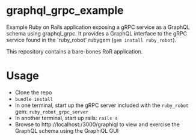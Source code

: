 # graphql_grpc_example
Example Ruby on Rails application exposing a gRPC service as a GraphQL schema using graphql_grpc.  It provides a GraphQL interface to the gRPC service found in the 'ruby_robot' rubygem (`gem install ruby_robot`).

This repository contains a bare-bones RoR application.

# Usage

* Clone the repo
* `bundle install`
* In one terminal, start up the gRPC server included with the `ruby_robot` gem: `ruby_robot_grpc_server`
* In another terminal, start up rails: `rails s`
* Browse to http://localhost:/3000/graphiql to view and exercise the GraphQL schema using the GraphiQL GUI